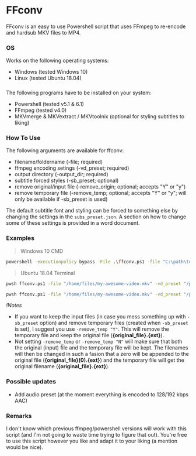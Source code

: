 # FFconv

FFconv is an easy to use Powershell script that uses FFmpeg to re-encode and hardsub MKV files to MP4. 

### OS
Works on the following operating systems:
- Windows (tested Windows 10)
- Linux (tested Ubuntu 18.04)

###  
The following programs have to be installed on your system:
- Powershell (tested v5.1 & 6.1)
- FFmpeg (tested v4.0)
- MKVmerge & MKVextract / MKVtoolnix (optional for styling subtitles to liking)

### How To Use
The following arguments are available for ffconv:
- filename/foldername (-file; required)
- ffmpeg encoding setings (-vd_preset; required)
- output directory (-output_dir; required)
- subtitle forced styles (-sb_preset; optional)
- remove original/input file (-remove_origin; optional; accepts "Y" or "y")
- remove temporary file (-remove_temp; optional; accepts "Y" or "y"; will only be available if -sb_preset is used)

The default subtitle font and styling can be forced to something else by changing the settings in the `subs_preset.json`. A section on how to change some of these settings is provided in a word document.

### Examples
>Windows 10 CMD
```sh
powershell -executionpolicy bypass -File .\ffconv.ps1 -file "C:\path\to\awesome-video.mkv" -vd_preset "C:\path\to\video_preset.json" -output_dir "C:\path\to\output"
```

>Ubuntu 18.04 Terminal
```sh
pwsh ffconv.ps1 -file "/home/files/my-awesome-video.mkv" -vd_preset "/path/to/video_preset.json" -output_dir "/path/to/output"
```

```sh
pwsh ffconv.ps1 -file "/home/files/my-awesome-video.mkv" -vd_preset "/path/to/video_preset.json" -sb_preset "/path/to/subs_preset.json" -remove_temp "Y" -output_dir "/path/to/output"
```

_!Notes_
- If you want to keep the input files (in case you mess something up with `-sb_preset` option) and remove temporary files (created when `-sb_preset` is set), I suggest you use `-remove_temp "Y"`. This will remove the temporary file and keep the original file (**{original_file}.{ext}**).
- Not setting `-remove_temp` or `-remove_temp "N"` will make sure that both the original (input) file and the temporary file will be kept. The filenames will then be changed in such a fasion that a zero will be appended to the original file (**{original_file}(0).{ext}**) and the temporary file will get the original filename (**{original_file}.{ext}**).

### Possible updates
- Add audio preset (at the moment everything is encoded to 128/192 kbps AAC)

### Remarks
I don't know which previous ffmpeg/powershell versions will work with this script (and I'm not going to waste time trying to figure that out). You're free to use this script however you like and adapt it to your liking (a mention would be nice).
